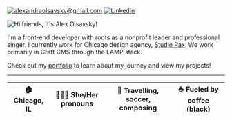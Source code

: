 <a href="mailto:alexandraolsavsky@gmail.com">![alexandraolsavsky@gmail.com](https://img.shields.io/badge/Gmail-D14836?style=for-the-badge&logo=gmail&logoColor=white)</a>
<a href="https://linkedin.com/in/alexandraolsavsky">![LinkedIn](https://img.shields.io/badge/LinkedIn-0077B5?style=for-the-badge&logo=linkedin&logoColor=white)</a>


![Hi friends, It's Alex Olsavsky!](https://tinytriumphs-upload.s3.us-east-2.amazonaws.com/uploads/hi-friends-banner.gif)

I'm a front-end developer with roots as a nonprofit leader and professional singer. I currently work for Chicago design agency, <a href=https://studiopax.io/>Studio Pax</a>. We work primarily in Craft CMS through the LAMP stack.

Check out my <a href="https://ajolsavsky.github.io/react-portfolio/">portfolio</a> to learn about my journey and view my projects!

---
<table>
<thead>
<tr>
<th>🏠 Chicago, IL</th>
<th>🙍🏼‍♀️ She/Her pronouns</th>
<th>💖 Travelling, soccer, composing</th>
<th>☕️ Fueled by coffee (black)</th>
  
</tr>
  </table>
  </thead>


<!---
ajolsavsky/ajolsavsky is a ✨ special ✨ repository because its `README.md` (this file) appears on your GitHub profile.
You can click the Preview link to take a look at your changes.
--->

